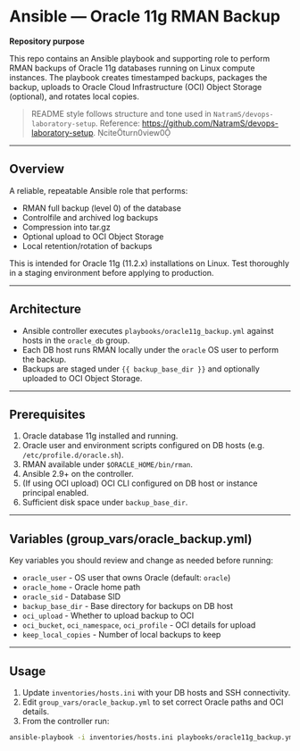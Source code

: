 # Ansible — Oracle 11g RMAN Backup

**Repository purpose**

This repo contains an Ansible playbook and supporting role to perform RMAN backups of Oracle 11g databases running on Linux compute instances. The playbook creates timestamped backups, packages the backup, uploads to Oracle Cloud Infrastructure (OCI) Object Storage (optional), and rotates local copies.

> README style follows structure and tone used in `NatramS/devops-laboratory-setup`. Reference: https://github.com/NatramS/devops-laboratory-setup. citeturn0view0

---

## Overview

A reliable, repeatable Ansible role that performs:

- RMAN full backup (level 0) of the database
- Controlfile and archived log backups
- Compression into tar.gz
- Optional upload to OCI Object Storage
- Local retention/rotation of backups

This is intended for Oracle 11g (11.2.x) installations on Linux. Test thoroughly in a staging environment before applying to production.

---

## Architecture

- Ansible controller executes `playbooks/oracle11g_backup.yml` against hosts in the `oracle_db` group.
- Each DB host runs RMAN locally under the `oracle` OS user to perform the backup.
- Backups are staged under `{{ backup_base_dir }}` and optionally uploaded to OCI Object Storage.

---

## Prerequisites

1. Oracle database 11g installed and running.
2. Oracle user and environment scripts configured on DB hosts (e.g. `/etc/profile.d/oracle.sh`).
3. RMAN available under `$ORACLE_HOME/bin/rman`.
4. Ansible 2.9+ on the controller.
5. (If using OCI upload) OCI CLI configured on DB host or instance principal enabled.
6. Sufficient disk space under `backup_base_dir`.

---

## Variables (group_vars/oracle_backup.yml)

Key variables you should review and change as needed before running:

- `oracle_user` - OS user that owns Oracle (default: `oracle`)
- `oracle_home` - Oracle home path
- `oracle_sid` - Database SID
- `backup_base_dir` - Base directory for backups on DB host
- `oci_upload` - Whether to upload backup to OCI
- `oci_bucket`, `oci_namespace`, `oci_profile` - OCI details for upload
- `keep_local_copies` - Number of local backups to keep

---

## Usage

1. Update `inventories/hosts.ini` with your DB hosts and SSH connectivity.
2. Edit `group_vars/oracle_backup.yml` to set correct Oracle paths and OCI details.
3. From the controller run:

```bash
ansible-playbook -i inventories/hosts.ini playbooks/oracle11g_backup.yml
